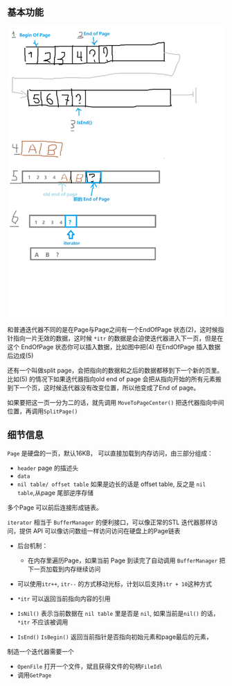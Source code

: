 ## 基本功能

![](img/demo1.png)

和普通迭代器不同的是在Page与Page之间有一个EndOfPage 状态(2)，这时候指针指向一片无效的数据，这时候 `*itr` 的数据是会迫使迭代器进入下一页，但是在这个 EndOfPage 状态你可以插入数据，比如图中把(4) 在EndOfPage 插入数据后边成(5)



还有一个叫做split page，会把指向的数据和之后的数据都移到下一个新的页里。比如(5) 的情况下如果迭代器指向old end of page 会把从指向开始的所有元素搬到下一个页，这时候迭代器没有改变位置，所以他变成了End of page。

如果要把这一页一分为二的话，就先调用 `MoveToPageCenter()` 把迭代器指向中间位置，再调用`SplitPage()`



## 细节信息

`Page` 是硬盘的一页，默认16KB， 可以直接加载到内存访问，由三部分组成：

- `header` page 的描述头
- `data` 
- `nil table/ offset table` 如果是边长的话是 offset table, 反之是 `nil table`,从page 尾部逆序存储

多个Page 可以前后连接形成链表。

`iterator` 相当于 `BufferManager` 的便利接口，可以像正常的STL 迭代器那样访问，提供 API 可以像访问数组一样访问访问在硬盘上的Page链表

- 后台机制：
  - 在内存里遍历Page，如果当前 Page 到读完了自动调用 `BufferManager`  把下一页加载到内存继续访问
- 可以使用`itr++`, `itr--` 的方式移动光标，计划以后支持`itr + 10`这种方式
- `*itr` 可以返回当前指向内容的引用
- `IsNil()` 表示当前数据在 `nil table` 里是否是 `nil`, 如果当前是`nil()` 的话，`*itr` 不应该被调用



- `IsEnd()` `IsBegin()` 返回当前指针是否指向初始元素和page最后的元素，



制造一个迭代器需要一个

- `OpenFile` 打开一个文件，斌且获得文件的句柄`FileId`\
- 调用`GetPage`